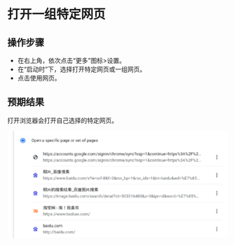 # 打开一组特定网页

## 操作步骤

- 在右上角，依次点击“更多”图标>设置。
- 在“启动时”下，选择打开特定网页或一组网页。
- 点击使用网页。

## 预期结果

打开浏览器会打开自己选择的特定网页。

![打开一组特定网页-1](./img/打开一组特定网页-1.png)
